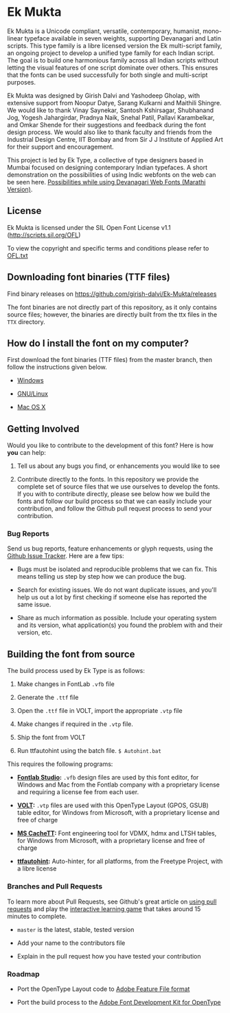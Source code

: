 # Ek Mukta

Ek Mukta is a Unicode compliant, versatile, contemporary, humanist, mono-linear typeface available in seven weights, supporting Devanagari and Latin scripts. This type family is a libre licensed version the Ek multi-script family, an ongoing project to develop a unified type family for each Indian script. The goal is to build one harmonious family across all Indian scripts without letting the visual features of one script dominate over others. This ensures that the fonts can be used successfully for both single and multi-script purposes.

Ek Mukta was designed by Girish Dalvi and Yashodeep Gholap, with extensive support from Noopur Datye, Sarang Kulkarni and Maithili Shingre. We would like to thank Vinay Saynekar, Santosh Kshirsagar, Shubhanand Jog, Yogesh Jahargirdar, Pradnya Naik, Snehal Patil, Pallavi Karambelkar, and Omkar Shende for their suggestions and feedback during the font design process. We would also like to thank faculty and friends from the Industrial Design Centre, IIT Bombay and from Sir J J Institute of Applied Art for their support and encouragement.

This project is led by Ek Type, a collective of type designers based in Mumbai focused on designing contemporary Indian typefaces. A short demonstration on the possibilities of using Indic webfonts on the web can be seen here. [Possibilities while using Devanagari Web Fonts (Marathi Version)](http://www.idc.iitb.ac.in/~girish/demo/).

## License

Ek Mukta is licensed under the SIL Open Font License v1.1 (<http://scripts.sil.org/OFL>)

To view the copyright and specific terms and conditions please refer to [OFL.txt](https://github.com/girish-dalvi/Ek-Mukta/blob/master/OFL.txt)

## Downloading font binaries (TTF files)

Find binary releases on <https://github.com/girish-dalvi/Ek-Mukta/releases>

The font binaries are not directly part of this repository, as it only contains source files; however, the binaries are directly built from the ttx files in the `TTX` directory.

## How do I install the font on my computer?

First download the font binaries (TTF files) from the master branch, then follow the instructions given below.

- [Windows](http://windows.microsoft.com/en-us/windows-vista/install-or-uninstall-fonts)

- [GNU/Linux](http://lmgtfy.com/?q=how+to+install+fonts+in+linux)

- [Mac OS X](http://support.apple.com/kb/HT2509)

## Getting Involved

Would you like to contribute to the development of this font? Here is how **you** can help:

1. Tell us about any bugs you find, or enhancements you would like to see

2. Contribute directly to the fonts. In this repository we provide the complete set of source files that we use ourselves to develop the fonts. If you with to contribute directly, please see below how we build the fonts and follow our build process so that we can easily include your contribution, and follow the Github pull request process to send your contribution. 

### Bug Reports

Send us bug reports, feature enhancements or glyph requests, using the [Github Issue Tracker](https://github.com/girish-dalvi/Ek-Mukta/issues/). Here are a few tips:

- Bugs must be isolated and reproducible problems that we can fix. This means telling us step by step how we can produce the bug.

- Search for existing issues. We do not want duplicate issues, and you'll help us out a lot by first checking if someone else has reported the same issue. 

- Share as much information as possible. Include your operating system and its version, what application(s) you found the problem with and their version, etc. 

## Building the font from source
   
The build process used by Ek Type is as follows:

1. Make changes in FontLab `.vfb` file

2. Generate the `.ttf` file

3. Open the `.ttf` file in VOLT, import the appropriate `.vtp` file

4. Make changes if required in the `.vtp` file.

5. Ship the font from VOLT

6. Run ttfautohint using the batch file. `$ Autohint.bat`

This requires the following programs:

- **[Fontlab Studio](http://www.fontlab.com/font-editor/fontlab-studio/):** `.vfb` design files are used by this font editor, for Windows and Mac from the Fontlab company with a proprietary license and requiring a license fee from each user. 

- **[VOLT](http://www.microsoft.com/typography/VOLT.mspx):** `.vtp` files are used with this OpenType Layout (GPOS, GSUB) table editor, for Windows from Microsoft, with a proprietary license and free of charge

- **[MS CacheTT](http://www.microsoft.com/typography/tools/tools.aspx):** Font engineering tool for VDMX, hdmx and LTSH tables, for Windows from Microsoft, with a proprietary license and free of charge

- **[ttfautohint](http://www.freetype.org/ttfautohint/):** Auto-hinter, for all platforms, from the Freetype Project, with a libre license

### Branches and Pull Requests

To learn more about Pull Requests, see Github's great article on [using pull requests](https://help.github.com/articles/using-pull-requests) and play the [interactive learning game](http://try.github.com) that takes around 15 minutes to complete.

- `master` is the latest, stable, tested version 

- Add your name to the contributors file

- Explain in the pull request how you have tested your contribution

### Roadmap

- Port the OpenType Layout code to [Adobe Feature File format](http://www.adobe.com/devnet/opentype/afdko/topic_feature_file_syntax.html)

- Port the build process to the [Adobe Font Development Kit for OpenType](http://www.adobe.com/devnet/opentype/afdko.html)
